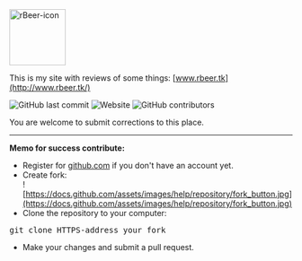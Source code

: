 <img src="https://image.flaticon.com/icons/svg/803/803730.svg" width = "100px" height = "100px" alt="rBeer-icon">

This is my site with reviews of some things: [www.rbeer.tk](http://www.rbeer.tk/)

![GitHub last commit](https://img.shields.io/github/last-commit/fishand4ips/rBeer.github.io?color=9cf&style=flat-square)
![Website](https://img.shields.io/website?down_color=red&down_message=offline&style=flat-square&up_color=blueviolet&up_message=online&url=https%3A%2F%2Fwww.rbeer.tk%2F)
![GitHub contributors](https://img.shields.io/github/contributors-anon/fishand4ips/rBeer.github.io?color=yellowgreen&style=flat-square)

You are welcome to submit corrections to this place.<hr>

**Memo for success contribute:**
- Register for [github.com](https://github.com/) if you don't have an account yet. 
- Create fork: <br> ![https://docs.github.com/assets/images/help/repository/fork_button.jpg](https://docs.github.com/assets/images/help/repository/fork_button.jpg)
- Clone the repository to your computer:
 <pre>git clone HTTPS-address_your_fork</pre>
- Make your changes and submit a pull request.

